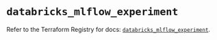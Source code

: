 # `databricks_mlflow_experiment`

Refer to the Terraform Registry for docs: [`databricks_mlflow_experiment`](https://registry.terraform.io/providers/databricks/databricks/1.40.0/docs/resources/mlflow_experiment).
